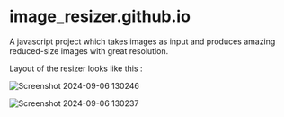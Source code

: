 # image_resizer.github.io
A javascript project which takes images as input and produces amazing reduced-size images with great resolution.

Layout of the resizer looks like this :



![Screenshot 2024-09-06 130246](https://github.com/user-attachments/assets/9fcb277c-c027-4da0-a202-5f4ad5b4fbf7)




![Screenshot 2024-09-06 130237](https://github.com/user-attachments/assets/614e1906-7872-4282-9a6c-a0500f77ae34)
